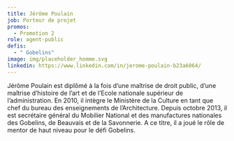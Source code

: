 ```yaml
---
title: Jérôme Poulain
job: Porteur de projet
promos:
  - Promotion 2
role: agent-public
defis:
  - " Gobelins"
image: img/placeholder_homme.svg
linkedin: https://www.linkedin.com/in/jerome-poulain-b23a6064/
---
```


Jérôme Poulain est diplômé à la fois d’une maîtrise de droit public, d’une maîtrise d’histoire de l’art et de l’Ecole nationale supérieur de l’administration. En 2010, il intègre le Ministère de la Culture en tant que chef du bureau des enseignements de l’Architecture. Depuis octobre 2013, il est secrétaire général du Mobilier National et des manufactures nationales des Gobelins, de Beauvais et de la Savonnerie. A ce titre, il a joué le rôle de mentor de haut niveau pour le défi Gobelins.
